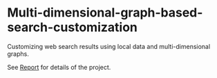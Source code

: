 # Multi-dimensional-graph-based-search-customization
Customizing web search results using local data and multi-dimensional graphs.

See [Report](https://github.com/kanishk509/Multi-dimensional-graph-based-search-customization/blob/master/sop_report.pdf) for details of the project.
